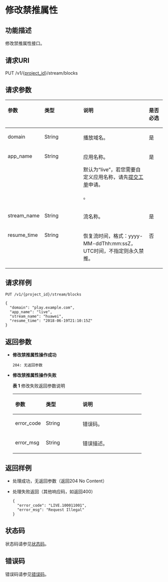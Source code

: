 # 修改禁推属性<a name="topic_updateStreamForbidden"></a>

## 功能描述<a name="section1152039165150255"></a>

修改禁推属性接口。

## 请求URI<a name="section703670669150255"></a>

PUT /v1/\{[project\_id](获取项目ID.md)\}/stream/blocks

## 请求参数<a name="section796937504150255"></a>

<a name="table1343448676150255"></a>
<table><thead align="left"><tr id="row128543993150255"><th class="cellrowborder" valign="top" width="21.279999999999998%" id="mcps1.1.5.1.1"><p id="p1113063633150255"><a name="p1113063633150255"></a><a name="p1113063633150255"></a>参数</p>
</th>
<th class="cellrowborder" valign="top" width="25.53%" id="mcps1.1.5.1.2"><p id="p78467374150255"><a name="p78467374150255"></a><a name="p78467374150255"></a>类型</p>
</th>
<th class="cellrowborder" valign="top" width="42.559999999999995%" id="mcps1.1.5.1.3"><p id="p887057147150255"><a name="p887057147150255"></a><a name="p887057147150255"></a>说明</p>
</th>
<th class="cellrowborder" valign="top" width="10.63%" id="mcps1.1.5.1.4"><p id="p286983767150255"><a name="p286983767150255"></a><a name="p286983767150255"></a>是否必选</p>
</th>
</tr>
</thead>
<tbody><tr id="row1565041724150255"><td class="cellrowborder" valign="top" width="21.279999999999998%" headers="mcps1.1.5.1.1 "><p id="p1560635754150255"><a name="p1560635754150255"></a><a name="p1560635754150255"></a>domain</p>
</td>
<td class="cellrowborder" valign="top" width="25.53%" headers="mcps1.1.5.1.2 "><p id="p1903122710228"><a name="p1903122710228"></a><a name="p1903122710228"></a><span>String</span></p>
</td>
<td class="cellrowborder" valign="top" width="42.559999999999995%" headers="mcps1.1.5.1.3 "><p id="p1826146590150255"><a name="p1826146590150255"></a><a name="p1826146590150255"></a>播放域名。</p>
</td>
<td class="cellrowborder" valign="top" width="10.63%" headers="mcps1.1.5.1.4 "><p id="p992603043150255"><a name="p992603043150255"></a><a name="p992603043150255"></a>是</p>
</td>
</tr>
<tr id="row1675887931150255"><td class="cellrowborder" valign="top" width="21.279999999999998%" headers="mcps1.1.5.1.1 "><p id="p1330510442150255"><a name="p1330510442150255"></a><a name="p1330510442150255"></a>app_name</p>
</td>
<td class="cellrowborder" valign="top" width="25.53%" headers="mcps1.1.5.1.2 "><p id="p6907102715221"><a name="p6907102715221"></a><a name="p6907102715221"></a><span>String</span></p>
</td>
<td class="cellrowborder" valign="top" width="42.559999999999995%" headers="mcps1.1.5.1.3 "><p id="p1487316810512"><a name="p1487316810512"></a><a name="p1487316810512"></a>应用名称。</p>
<p id="p1100670037150255"><a name="p1100670037150255"></a><a name="p1100670037150255"></a>默认为“live”，若您需要自定义应用名称，请先<a href="https://console.huaweicloud.com/ticket" target="_blank" rel="noopener noreferrer">提交工单</a>申请。</p>
<p id="p1677931723150255"><a name="p1677931723150255"></a><a name="p1677931723150255"></a>。</p>
</td>
<td class="cellrowborder" valign="top" width="10.63%" headers="mcps1.1.5.1.4 "><p id="p1679698748150255"><a name="p1679698748150255"></a><a name="p1679698748150255"></a>是</p>
</td>
</tr>
<tr id="row126198126150255"><td class="cellrowborder" valign="top" width="21.279999999999998%" headers="mcps1.1.5.1.1 "><p id="p777072540150255"><a name="p777072540150255"></a><a name="p777072540150255"></a>stream_name</p>
</td>
<td class="cellrowborder" valign="top" width="25.53%" headers="mcps1.1.5.1.2 "><p id="p19909192710224"><a name="p19909192710224"></a><a name="p19909192710224"></a><span>String</span></p>
</td>
<td class="cellrowborder" valign="top" width="42.559999999999995%" headers="mcps1.1.5.1.3 "><p id="p163858243150255"><a name="p163858243150255"></a><a name="p163858243150255"></a>流名称。</p>
</td>
<td class="cellrowborder" valign="top" width="10.63%" headers="mcps1.1.5.1.4 "><p id="p1203515347150255"><a name="p1203515347150255"></a><a name="p1203515347150255"></a>是</p>
</td>
</tr>
<tr id="row1590716741150255"><td class="cellrowborder" valign="top" width="21.279999999999998%" headers="mcps1.1.5.1.1 "><p id="p1446213942150255"><a name="p1446213942150255"></a><a name="p1446213942150255"></a>resume_time</p>
</td>
<td class="cellrowborder" valign="top" width="25.53%" headers="mcps1.1.5.1.2 "><p id="p1491252712213"><a name="p1491252712213"></a><a name="p1491252712213"></a><span>String</span></p>
</td>
<td class="cellrowborder" valign="top" width="42.559999999999995%" headers="mcps1.1.5.1.3 "><p id="p2140311155150255"><a name="p2140311155150255"></a><a name="p2140311155150255"></a>恢复流时间，格式：yyyy-MM-ddThh:mm:ssZ，UTC时间，不指定则永久禁推。</p>
</td>
<td class="cellrowborder" valign="top" width="10.63%" headers="mcps1.1.5.1.4 "><p id="p2121145324150255"><a name="p2121145324150255"></a><a name="p2121145324150255"></a>否</p>
</td>
</tr>
</tbody>
</table>

## 请求样例<a name="section535109368150255"></a>

```
PUT /v1/{project_id}/stream/blocks

{
  "domain": "play.example.com",
  "app_name": "live",
  "stream_name": "huawei",
  "resume_time": "2018-06-19T21:10:15Z"
}

```

## 返回参数<a name="section1290433861150255"></a>

-   **修改禁推属性操作成功**

    ```
    204: 无返回参数
    ```


-   **修改禁推属性操作失败**

    **表 1**  修改失败返回参数说明

    <a name="table1195634138150255"></a>
    <table><thead align="left"><tr id="row1227215154150255"><th class="cellrowborder" valign="top" width="23.810000000000002%" id="mcps1.2.4.1.1"><p id="p2003462944150255"><a name="p2003462944150255"></a><a name="p2003462944150255"></a>参数</p>
    </th>
    <th class="cellrowborder" valign="top" width="28.57%" id="mcps1.2.4.1.2"><p id="p659126751150255"><a name="p659126751150255"></a><a name="p659126751150255"></a>类型</p>
    </th>
    <th class="cellrowborder" valign="top" width="47.620000000000005%" id="mcps1.2.4.1.3"><p id="p121806216150255"><a name="p121806216150255"></a><a name="p121806216150255"></a>说明</p>
    </th>
    </tr>
    </thead>
    <tbody><tr id="row1583464340150255"><td class="cellrowborder" valign="top" width="23.810000000000002%" headers="mcps1.2.4.1.1 "><p id="p1905201448150255"><a name="p1905201448150255"></a><a name="p1905201448150255"></a>error_code</p>
    </td>
    <td class="cellrowborder" valign="top" width="28.57%" headers="mcps1.2.4.1.2 "><p id="p743383042210"><a name="p743383042210"></a><a name="p743383042210"></a><span>String</span></p>
    </td>
    <td class="cellrowborder" valign="top" width="47.620000000000005%" headers="mcps1.2.4.1.3 "><p id="p1815009230150255"><a name="p1815009230150255"></a><a name="p1815009230150255"></a>错误码。</p>
    </td>
    </tr>
    <tr id="row80177571150255"><td class="cellrowborder" valign="top" width="23.810000000000002%" headers="mcps1.2.4.1.1 "><p id="p747392319150255"><a name="p747392319150255"></a><a name="p747392319150255"></a>error_msg</p>
    </td>
    <td class="cellrowborder" valign="top" width="28.57%" headers="mcps1.2.4.1.2 "><p id="p1843683019224"><a name="p1843683019224"></a><a name="p1843683019224"></a><span>String</span></p>
    </td>
    <td class="cellrowborder" valign="top" width="47.620000000000005%" headers="mcps1.2.4.1.3 "><p id="p77533910150255"><a name="p77533910150255"></a><a name="p77533910150255"></a>错误描述。</p>
    </td>
    </tr>
    </tbody>
    </table>


## 返回样例<a name="section1846500335150255"></a>

-   处理成功，无返回参数（返回204 No Content）
-   处理失败返回（其他响应码，如返回400）

    ```
    {
      "error_code": "LIVE.100011001",
      "error_msg": "Request Illegal"
    }
    
    ```


## 状态码<a name="section3507628544"></a>

状态码请参见[状态码](状态码.md)。

## 错误码<a name="section456914229249"></a>

错误码请参见[错误码](https://apierrorcenter.developer.huaweicloud.com/apierrorcenter/errorcode?product=Live&locale=zh-cn)。

